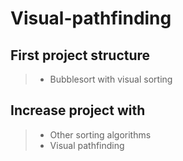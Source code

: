 # Visual-pathfinding

## First project structure

> - Bubblesort with visual sorting

## Increase project with

> - Other sorting algorithms
> - Visual pathfinding
